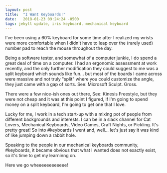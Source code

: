 ```yaml
---
layout: post
title:  "I Want Keyboards!"
date:   2018-01-23 09:24:24 -0500
tags: jekyll update, iris keyboard, mechanical keyboard
---
```


I've been using a 60% keyboard for some time after I realized my wrists were more comfortable when I didn't have to leap over the (rarely used) number pad to reach the mouse throughout the day.

Being a software tester, and somewhat of a computer junkie, I do spend a great deal of time on a computer. I had an ergonomic assessment at work recently, and the only further modification they could suggest to me was a split keyboard which sounds like fun... but most of the boards I came across were massive and not truly "split" where you could customize the angle, they just came with a gap of sorts. See: Microsoft Sculpt. Gross.  

There were a few nice-ish ones out there, See: Kinesis Freestyle, but they were not cheap and it was at this point I figured, if I'm going to spend money on a split keyboard, I'm going to get one that I love.

Lucky for me, I work in a tech start-up with a mixing pot of people from different backgrounds and interests. I can be in a slack channel for Cat Lovers, Mechanical Keyboards, Video Games, Craft Nights, or Pickling. It's pretty great! So into #keyboards I went and, well... let's just say it was kind of like jumping down a rabbit hole.

Speaking to the people in our mechanical keyboards community, #keyboards, it became obvious that what I wanted does not exactly exist, so it's time to get my learninng on.

Here we go wheeeeeeeeeeee!